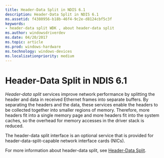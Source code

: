 ```yaml
---
title: Header-Data Split in NDIS 6.1
description: Header-Data Split in NDIS 6.1
ms.assetid: f4380956-b18b-46f4-9c2e-d8124cbf5c3f
keywords:
- header-data split WDK , about header-data split
ms.author: windowsdriverdev
ms.date: 04/20/2017
ms.topic: article
ms.prod: windows-hardware
ms.technology: windows-devices
ms.localizationpriority: medium
---
```


# Header-Data Split in NDIS 6.1





*Header-data split* services improve network performance by splitting the header and data in received Ethernet frames into separate buffers. By separating the headers and the data, these services enable the headers to be collected together into smaller regions of memory. Therefore, more headers fit into a single memory page and more headers fit into the system caches, so the overhead for memory accesses in the driver stack is reduced.

The header-data split interface is an optional service that is provided for header-data-split-capable network interface cards (NICs).

For more information about header-data split, see [Header-Data Split](header-data-split.md).

 

 





